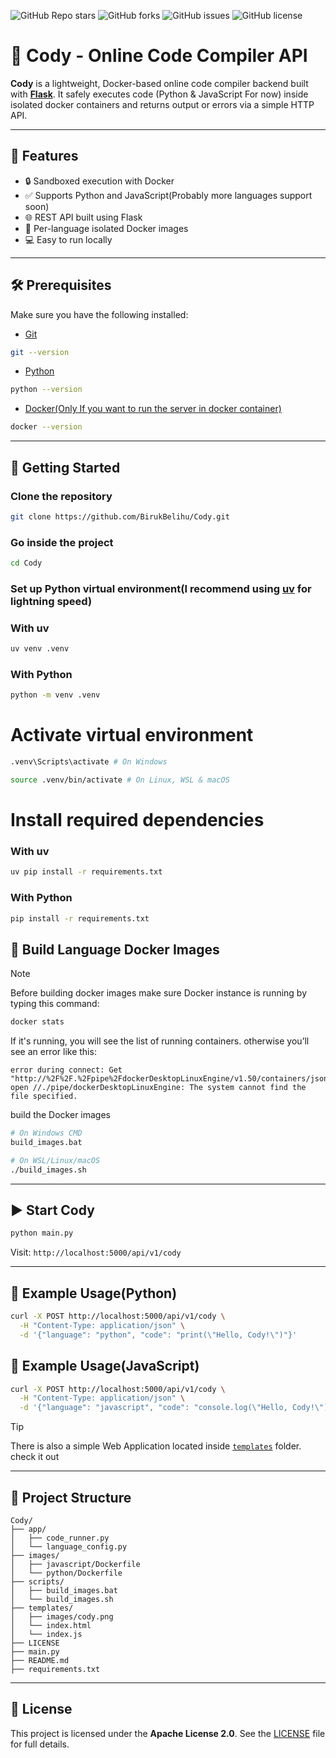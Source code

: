 ![GitHub Repo stars](https://img.shields.io/github/stars/BirukBelihu/Cody)
![GitHub forks](https://img.shields.io/github/forks/BirukBelihu/Cody)
![GitHub issues](https://img.shields.io/github/issues/BirukBelihu/Cody)
![GitHub license](https://img.shields.io/github/license/BirukBelihu/Cody)

# 🧠 Cody - Online Code Compiler API

**Cody** is a lightweight, Docker-based online code compiler backend built with [**Flask**](https://flask.palletsprojects.com/). It safely executes code (Python & JavaScript For now) inside isolated docker containers and returns output or errors via a simple HTTP API.

---

## 🚀 Features

- 🔒 Sandboxed execution with Docker
- ✅ Supports Python and JavaScript(Probably more languages support soon)
- 🌐 REST API built using Flask
- 🐳 Per-language isolated Docker images
- 💻 Easy to run locally

---

## 🛠️ Prerequisites

Make sure you have the following installed:

- [Git](https://git-scm.com/)

```bash
git --version
```

- [Python](https://www.python.org/)

```bash
python --version
```

- [Docker(Only If you want to run the server in docker container)](https://www.docker.com/)

```bash
docker --version
```

---

## 🔧 Getting Started

### Clone the repository

```bash
git clone https://github.com/BirukBelihu/Cody.git
```

### Go inside the project

```bash
cd Cody
```

### Set up Python virtual environment(I recommend using [uv](https://github.com/astral-sh/uv) for lightning speed)

### With uv

```bash
uv venv .venv
```

### With Python

```bash
python -m venv .venv
```

# Activate virtual environment

```bash
.venv\Scripts\activate # On Windows
```

```bash
source .venv/bin/activate # On Linux, WSL & macOS
```

# Install required dependencies

### With uv

```bash
uv pip install -r requirements.txt
```

### With Python

```bash
pip install -r requirements.txt
```

## 🐳 Build Language Docker Images

> [!NOTE]
> Before building docker images make sure Docker instance is running by typing this command:
>
> ```bash
> docker stats
> ```
>
> If it's running, you will see the list of running containers. otherwise you’ll see an error like this:
>
> ```
> error during connect: Get "http://%2F%2F.%2Fpipe%2FdockerDesktopLinuxEngine/v1.50/containers/json": open //./pipe/dockerDesktopLinuxEngine: The system cannot find the file specified.
> ```

build the Docker images

```bash
# On Windows CMD
build_images.bat
```

```bash
# On WSL/Linux/macOS
./build_images.sh
```

---

## ▶️ Start Cody

```bash
python main.py
```

Visit: `http://localhost:5000/api/v1/cody`

---

## 🧪 Example Usage(Python)

```bash
curl -X POST http://localhost:5000/api/v1/cody \
  -H "Content-Type: application/json" \
  -d '{"language": "python", "code": "print(\"Hello, Cody!\")"}'
```

## 🧪 Example Usage(JavaScript)

```bash
curl -X POST http://localhost:5000/api/v1/cody \
  -H "Content-Type: application/json" \
  -d '{"language": "javascript", "code": "console.log(\"Hello, Cody!\")"}'
```

> [!TIP]
There is also a simple Web Application located inside [`templates`](https://github.com/birukbelihu/Cody/tree/main/templates) folder. check it out

---

## 📂 Project Structure

```plaintext
Cody/
├── app/
│   ├── code_runner.py
│   └── language_config.py
├── images/
│   ├── javascript/Dockerfile
│   └── python/Dockerfile
├── scripts/
│   ├── build_images.bat
│   └── build_images.sh
├── templates/
│   ├── images/cody.png
│   └── index.html
│   └── index.js
├── LICENSE
├── main.py
├── README.md
├── requirements.txt
```

---

## 📄 License

This project is licensed under the **Apache License 2.0**. See the [LICENSE](LICENSE) file for full details.
